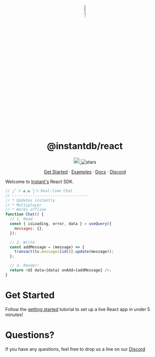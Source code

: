 <p align="center">
  <a href="https://instantdb.com">
    <img alt="Shows the Instant logo" src="https://instantdb.com/img/icon/android-chrome-512x512.png" width="10%">
  </a>
  <h1 align="center">@instantdb/react</h1>
</p>

<p align="center">
  <a 
    href="https://discord.com/invite/VU53p7uQcE" >
    <img height=20 src="https://img.shields.io/discord/1031957483243188235" />
  </a>
  <img src="https://img.shields.io/github/stars/instantdb/instant" alt="stars">
</p>

<p align="center">
   <a href="https://instantdb.com/dash">Get Started</a> ·
   <a href="https://instantdb.com/examples">Examples</a> ·
   <a href="https://instantdb.com/docs">Docs</a> ·
   <a href="https://discord.com/invite/VU53p7uQcE">Discord</a>
<p>

Welcome to [Instant's](http://instantdb.com) React SDK.

```javascript
// ༼ つ ◕_◕ ༽つ Real-time Chat
// ----------------------------------
// * Updates instantly
// * Multiplayer
// * Works offline
function Chat() {
  // 1. Read
  const { isLoading, error, data } = useQuery({
    messages: {},
  });

  // 2. Write
  const addMessage = (message) => {
    transact(tx.messages[id()].update(message));
  };

  // 3. Render!
  return <UI data={data} onAdd={addMessage} />;
}
```

# Get Started

Follow the [getting started](https://www.instantdb.com/docs) tutorial to set up a live React app in under 5 minutes!

# Questions?

If you have any questions, feel free to drop us a line on our [Discord](https://discord.com/invite/VU53p7uQcE)
